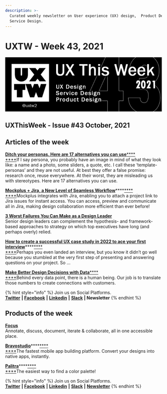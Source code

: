 ```yaml
---
description: >-
  Curated weekly newsletter on User experience (UX) design,  Product Design and
  Service Design.
---
```


# UXTW - Week 43, 2021

![](../.gitbook/assets/uxtw-banner-2021-43.jpg)

## UXThisWeek - Issue #43 October, 2021

## Articles of the week

****[**Ditch your personas. Here are 17 alternatives you can use**](https://medium.com/angi-studio/ditch-your-personas-here-are-17-alternatives-you-can-use-44a285840e5d)****[****\
****](https://airbnb.design/evolving-by-design/?ref=uxthisweek)If I say persona, you probably have an image in mind of what they look like: a name and a photo, some sliders, a quote, etc. I call these ‘template-personas’ and they are not useful. At best they offer a false promise: research once, reuse everywhere. At their worst, they are misleading us with stereotypes. Here are 17 alternatives you can use.

[**Mockplus + Jira, a New Level of Seamless Workflow**](https://jongde.medium.com/mockplus-jira-a-new-level-of-seamless-workflow-for-more-teams-6a2b5e4ce9b)****[****\
****](https://uxplanet.org/10-simple-tips-to-improve-user-testing-6a86c84e2794/?ref=uxthisweek)Mockplus integrates with Jira, enabling you to attach a project link to Jira issues for instant access. You can access, preview and communicate all in Jira, making design collaboration more efficient than ever before!

[**3 Worst Failures You Can Make as a Design Leader**](https://medium.com/ux-designers-club/3-worst-failures-you-can-do-as-a-design-leader-4112aaf5781f)\
Senior design leaders can complement the hypothesis- and framework-based approaches to strategy on which top executives have long (and perhaps overly) relied.

[**How to create a successful UX case study in 2022 to ace your first interview**](https://uxplanet.org/how-to-create-a-successful-ux-case-study-in-2022-to-ace-your-first-interview-real-faang-examples-75d1a658269e)****[****\
****](https://productcoalition.com/product-discovery-playbook-a579bbe3e572/?ref=uxthisweek)Perhaps you even landed an interview, but you know it didn’t go well because you stumbled at the very first step of presenting and answering questions on your project. So ...

****[**Make Better Design Decisions with Data**](https://medium.com/salesforce-ux/make-better-design-decisions-with-data-f4d37874fec0)****[****\
****](https://uxdesign.cc/how-bob-moog-brought-usability-heuristics-to-the-electronic-synthesizer-a6797a3a9192)Behind every data point, there is a human being. Our job is to translate those numbers to create connections with customers.

{% hint style="info" %}
Join us on Social Platforms. \
[**Twitter**](https://twitter.com/uxtw2) **|** [**Facebook**](https://www.facebook.com/webusabilityandux) **|** [**Linkedin**](https://www.linkedin.com/groups/1875717/) **|** [**Slack**](https://join.slack.com/t/uxthisweek/shared\_invite/zt-szpdweo1-d78hso8FppFcI68Xue\_9Yw) **| Newsletter**
{% endhint %}

## Products of the week

[**Focus**](https://designwithfocus.com/?ref=uxthisweek)\
Annotate, discuss, document, iterate & collaborate, all in one accessible place.

[**Bravostudio**](https://www.bravostudio.app/?ref=uxthisweek)****[****\
****](https://productcoalition.com/product-discovery-playbook-a579bbe3e572/?ref=uxthisweek)The fastest mobile app building platform. Convert your designs into native apps, instantly.

[**Palitra**](https://palitra.app/?ref=uxthisweek)****[****\
****](https://uxdesign.cc/how-bob-moog-brought-usability-heuristics-to-the-electronic-synthesizer-a6797a3a9192)The easiest way to find a color palette!

{% hint style="info" %}
Join us on Social Platforms.\
[**Twitter**](https://twitter.com/uxtw2) **|** [**Facebook**](https://www.facebook.com/webusabilityandux) **|** [**Linkedin**](https://www.linkedin.com/groups/1875717/) **|** [**Slack**](https://join.slack.com/t/uxthisweek/shared\_invite/zt-szpdweo1-d78hso8FppFcI68Xue\_9Yw) **|** [**Newsletter**](https://gmail.us17.list-manage.com/subscribe?u=1b23fd286b43ac36e4acba123\&id=0009036f95)
{% endhint %}
